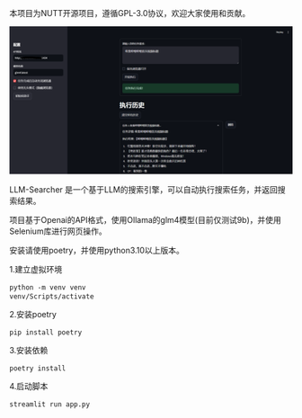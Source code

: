 本项目为NUTT开源项目，遵循GPL-3.0协议，欢迎大家使用和贡献。

![](example.png)

LLM-Searcher 是一个基于LLM的搜索引擎，可以自动执行搜索任务，并返回搜索结果。

项目基于Openai的API格式，使用Ollama的glm4模型(目前仅测试9b)，并使用Selenium库进行网页操作。

安装请使用poetry，并使用python3.10以上版本。

1.建立虚拟环境

```
python -m venv venv
venv/Scripts/activate
```

2.安装poetry

```
pip install poetry
```

3.安装依赖

```
poetry install
```

4.启动脚本

```
streamlit run app.py 
```

